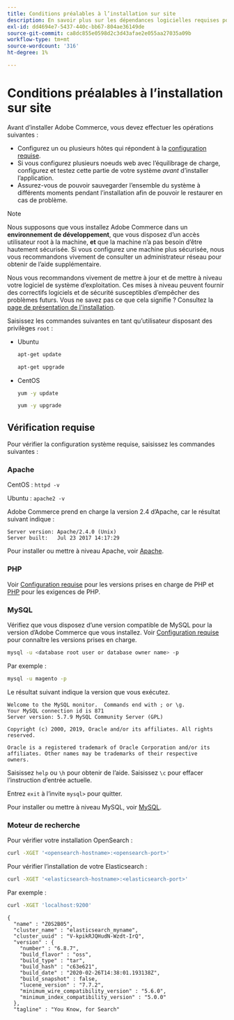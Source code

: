 ```yaml
---
title: Conditions préalables à l’installation sur site
description: En savoir plus sur les dépendances logicielles requises pour les installations sur site d’Adobe Commerce.
exl-id: dd4694e7-5437-440c-bb67-804ae36149de
source-git-commit: ca8dc855e0598d2c3d43afae2e055aa27035a09b
workflow-type: tm+mt
source-wordcount: '316'
ht-degree: 1%

---
```


# Conditions préalables à l’installation sur site

Avant d’installer Adobe Commerce, vous devez effectuer les opérations suivantes :

* Configurez un ou plusieurs hôtes qui répondent à la [ configuration requise](../system-requirements.md).
* Si vous configurez plusieurs noeuds web avec l’équilibrage de charge, configurez et testez cette partie de votre système _avant_ d’installer l’application.
* Assurez-vous de pouvoir sauvegarder l’ensemble du système à différents moments pendant l’installation afin de pouvoir le restaurer en cas de problème.

>[!NOTE]
>
>Nous supposons que vous installez Adobe Commerce dans un **environnement de développement**, que vous disposez d’un accès utilisateur root à la machine, **et** que la machine n’a pas besoin d’être hautement sécurisée. Si vous configurez une machine plus sécurisée, nous vous recommandons vivement de consulter un administrateur réseau pour obtenir de l’aide supplémentaire.

Nous vous recommandons vivement de mettre à jour et de mettre à niveau votre logiciel de système d’exploitation. Ces mises à niveau peuvent fournir des correctifs logiciels et de sécurité susceptibles d’empêcher des problèmes futurs. Vous ne savez pas ce que cela signifie ? Consultez la [page de présentation de l&#39;installation](../overview.md).

Saisissez les commandes suivantes en tant qu’utilisateur disposant des privilèges `root` :

* Ubuntu

  ```bash
  apt-get update
  ```

  ```bash
  apt-get upgrade
  ```

* CentOS

  ```bash
  yum -y update
  ```

  ```bash
  yum -y upgrade
  ```

## Vérification requise

Pour vérifier la configuration système requise, saisissez les commandes suivantes :

### Apache

CentOS : `httpd -v`

Ubuntu : `apache2 -v`

Adobe Commerce prend en charge la version 2.4 d’Apache, car le résultat suivant indique :

```
Server version: Apache/2.4.0 (Unix)
Server built:   Jul 23 2017 14:17:29
```

Pour installer ou mettre à niveau Apache, voir [Apache](web-server/apache.md).

### PHP

Voir [Configuration requise](../system-requirements.md) pour les versions prises en charge de PHP et [PHP](../system-requirements.md#php-settings) pour les exigences de PHP.

### MySQL

Vérifiez que vous disposez d’une version compatible de MySQL pour la version d’Adobe Commerce que vous installez. Voir [Configuration requise](../system-requirements.md) pour connaître les versions prises en charge.

```bash
mysql -u <database root user or database owner name> -p
```

Par exemple :

```bash
mysql -u magento -p
```

Le résultat suivant indique la version que vous exécutez.

```
Welcome to the MySQL monitor.  Commands end with ; or \g.
Your MySQL connection id is 871
Server version: 5.7.9 MySQL Community Server (GPL)

Copyright (c) 2000, 2019, Oracle and/or its affiliates. All rights reserved.

Oracle is a registered trademark of Oracle Corporation and/or its
affiliates. Other names may be trademarks of their respective
owners.
```

Saisissez `help` ou `\h` pour obtenir de l’aide. Saisissez `\c` pour effacer l’instruction d’entrée actuelle.

Entrez `exit` à l’invite `mysql>` pour quitter.

Pour installer ou mettre à niveau MySQL, voir [MySQL](database/mysql.md).

### Moteur de recherche

Pour vérifier votre installation OpenSearch :

```bash
curl -XGET '<opensearch-hostname>:<opensearch-port>'
```

Pour vérifier l’installation de votre Elasticsearch :

```bash
curl -XGET '<elasticsearch-hostname>:<elasticsearch-port>'
```

Par exemple :

```bash
curl -XGET 'localhost:9200'
```

```
{
  "name" : "Z0S2B05",
  "cluster_name" : "elasticsearch_myname",
  "cluster_uuid" : "V-kpikRJQHudN-Wzdt-IrQ",
  "version" : {
    "number" : "6.8.7",
    "build_flavor" : "oss",
    "build_type" : "tar",
    "build_hash" : "c63e621",
    "build_date" : "2020-02-26T14:38:01.193138Z",
    "build_snapshot" : false,
    "lucene_version" : "7.7.2",
    "minimum_wire_compatibility_version" : "5.6.0",
    "minimum_index_compatibility_version" : "5.0.0"
  },
  "tagline" : "You Know, for Search"
```
